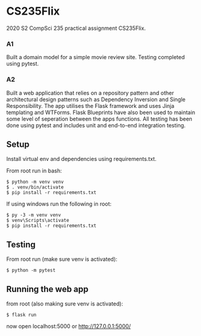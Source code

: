 # CS235Flix
2020 S2 CompSci 235 practical assignment CS235Flix.

### A1
Built a domain model for a simple movie review site. Testing completed using pytest.

### A2
Built a web application that relies on a repository pattern and other architectural design patterns such as Dependency Inversion and Single Responsibility. The app utilises the Flask framework and uses Jinja templating and WTForms. Flask Blueprints have also been used to maintain some level of seperation between the apps functions. All testing has been done using pytest and includes unit and end-to-end integration testing.

## Setup
Install virtual env and dependencies using requirements.txt.

From root run in bash:
```shell
$ python -m venv venv
$ . venv/bin/activate
$ pip install -r requirements.txt
```

If using windows run the following in root:
```shell
$ py -3 -m venv venv
$ venv\Scripts\activate
$ pip install -r requirements.txt
```

## Testing
From root run (make sure venv is activated):
```shell
$ python -m pytest
```

## Running the web app
from root (also making sure venv is activated):
```shell
$ flask run
```
now open localhost:5000 or http://127.0.0.1:5000/
